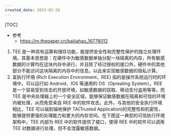 ```yaml
---
created_date: 2023-02-26
---
```


[TOC]

- 参考 
    - https://m.thepaper.cn/baijiahao_16778012
1. TEE 是一种具有运算和储存功能，能提供安全性和完整性保护的独立处理环境。其基本思想是：在硬件中为敏感数据单独分配一块隔离的内存，所有敏感数据的计算均在这块内存中进行，并且除了经过授权的接口外，硬件中的其他部分不能访问这块隔离的内存中的信息。以此来实现敏感数据的隐私计算。
2. 富执行环境 (Rich Execution Environment，REE) 指的是操作系统运行时的环境中，可以运行如 Android、IOS 等通用的 OS（Opreating System）。REE 是一个容易受到攻击的开放环境，如敏感数据的窃取、移动支付盗用等等。而 TEE 是中央处理器上的一个安全区域，能够保证敏感数据在隔离和可信的环境内被处理，从而免受来自 REE 中的软件攻击。此外，与其他的安全执行环境相比，TEE 可以端到端地保护 TA(Trusted Application)的完整性和机密性，能够提供更强的处理能力和更大的内存空间。在下图这一典型的可信执行环境架构中，TEE 内部为 REE 中的软件提供了接口，使得 REE 中的软件可以调用 TEE 对数据进行处理，但不会泄露敏感数据。